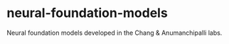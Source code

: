 # neural-foundation-models
Neural foundation models developed in the Chang &amp; Anumanchipalli labs.
